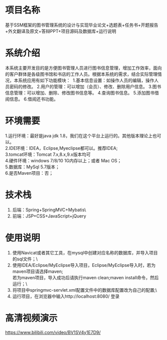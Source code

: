 # 项目名称

基于SSM框架的图书管理系统的设计与实现毕业论文+选题表+任务书+开题报告+外文翻译及原文+答辩PPT+项目源码及数据库+运行说明

# 系统介绍
本系统主要开发目的是方便图书管理人员进行图书信息管理，增加工作效率，面向的客户群体是各级图书馆和书店的工作人员。根据本系统的需求，结合实际管理情况，本系统应用有如下功能模块：  1.基本信息设置：如操作人员的编辑，操作人员密码的修改。 2.用户的管理：可以增加（会员）、修改、删除用户信息。 3.图书信息管理：可以增加、删除、修改图书信息等。 4.查询图书信息。 5.添加图书借阅信息。 6.借阅还书功能。

# 环境需要

1.运行环境：最好是java jdk 1.8，我们在这个平台上运行的。其他版本理论上也可以。\
2.IDE环境：IDEA，Eclipse,Myeclipse都可以。推荐IDEA;\
3.tomcat环境：Tomcat 7.x,8.x,9.x版本均可\
4.硬件环境：windows 7/8/10 1G内存以上；或者 Mac OS； \
5.数据库：MySql 5.7版本；\
6.是否Maven项目：否；

# 技术栈

1. 后端：Spring+SpringMVC+Mybatis\
2. 前端：JSP+CSS+JavaScript+jQuery

# 使用说明

1. 使用Navicat或者其它工具，在mysql中创建对应名称的数据库，并导入项目的sql文件；\
2. 使用IDEA/Eclipse/MyEclipse导入项目，Eclipse/MyEclipse导入时，若为maven项目请选择maven;\
若为maven项目，导入成功后请执行maven clean;maven install命令，然后运行；\
3. 将项目中springmvc-servlet.xml配置文件中的数据库配置改为自己的配置;\
4. 运行项目，在浏览器中输入http://localhost:8080/ 登录

# 高清视频演示

https://www.bilibili.com/video/BV1SV4y1E7D9/


​